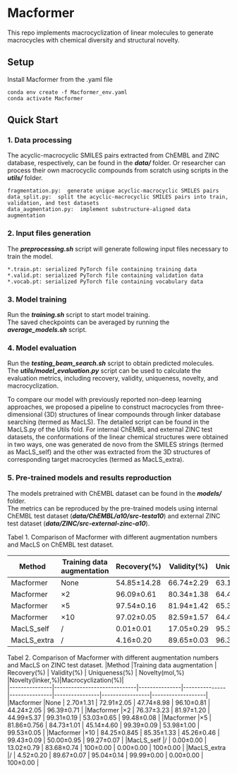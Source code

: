 # Macformer
This repo implements macrocyclization of linear molecules to generate macrocycles with chemical diversity and structural novelty. 

## Setup
Install Macformer from the .yaml file  
```
conda env create -f Macformer_env.yaml  
conda activate Macformer  
```

## Quick Start
### 1. Data processing
The acyclic-macrocyclic SMILES pairs extracted from ChEMBL and ZINC database, respectively, can be found in the ***data/*** folder. Or researcher can process their own macrocyclic compounds from scratch using scripts in the ***utils/*** folder.  

```
fragmentation.py:  generate unique acyclic-macrocyclic SMILES pairs  
data_split.py:  split the acyclic-macrocyclic SMILES pairs into train, validation, and test datasets 
data_augmentation.py:  implement substructure-aligned data augmentation  
```

### 2. Input files generation
The ***preprocessing.sh*** script will generate following input files necessary to train the model.  

```
*.train.pt: serialized PyTorch file containing training data  
*.valid.pt: serialized PyTorch file containing validation data  
*.vocab.pt: serialized PyTorch file containing vocabulary data  
```

### 3. Model training
Run the ***training.sh*** script to start model training.   
The saved checkpoints can be averaged by running the ***average_models.sh*** script.  

### 4. Model evaluation
Run the ***testing_beam_search.sh*** script to obtain predicted molecules.  
The ***utils/model_evaluation.py*** script can be used to calculate the evaluation metrics, including recovery, validity, uniqueness, novelty, and macrocyclization.  

To compare our model with previously reported non-deep learning approaches, we proposed a pipeline to construct macrocycles from three-dimensional (3D) structures of linear compounds through linker database searching (termed as MacLS). The detailed script can be found in the MacLS.py of the Utils fold.
For internal ChEMBL and external ZINC test datasets, the conformations of the linear chemical structures were obtained in two ways, one was generated de novo from the SMILES strings (termed as MacLS_self) and the other was extracted from the 3D structures of corresponding target macrocycles (termed as MacLS_extra).

### 5. Pre-trained models and results reproduction
The models pretrained with ChEMBL dataset can be found in the ***models/*** folder.  
The metrics can be reproduced by the pre-trained models using internal ChEMBL test dataset (***data/ChEMBL/a10/src-testa10***) and external ZINC test dataset (***data/ZINC/src-external-zinc-a10***).

Tabel 1. Comparison of Macformer with different augmentation numbers and MacLS on ChEMBL test dataset.

|Method   |Training data augmentation   | Recovery(%)   | Validity(%)   | Uniqueness(%) | Novelty(mol,%) |Novelty(linker,%)|Macrocyclization(%)|        
|---------|-----------------------------|---------------|---------------|---------------|----------------|-----------------|-------------------|        
|Macformer|None                         | 54.85±14.28   | 66.74±2.29    | 63.18±6.38    | 89.30±1.94     | 40.56±2.33      | 95.00±0.74        |  
|Macformer|×2                           | 96.09±0.61    | 80.34±1.38    | 64.43±0.23    | 91.58±0.15     | 58.91±0.36      | 98.62±0.17        | 
|Macformer|×5                           | 97.54±0.16    | 81.94±1.42    | 65.36±0.13    | 91.79±0.16     | 62.11±0.65      | 98.80±0.11        | 
|Macformer|×10                          | 97.02±0.05    | 82.59±1.57    | 64.44±0.46    | 91.76±0.22     | 60.27±0.96      | 98.46±0.04        | 
|MacLS_self    |/                           | 0.01±0.01     | 17.05±0.29    | 95.33±0.01    | 100±0.00       | 0.00±0.00       | 100±0.00          | 
|MacLS_extra    |/                         | 4.16±0.20     | 89.65±0.03    | 96.32±0.06    | 99.65±0.02     | 0.00±0.00       | 100±0.00          | 

Tabel 2. Comparison of Macformer with different augmentation numbers and MacLS on ZINC test dataset.
|Method         |Training data augmentation   | Recovery(%)   | Validity(%)   | Uniqueness(%) | Novelty(mol,%) |Novelty(linker,%)|Macrocyclization(%)|      
|---------------|-----------------------------|---------------|---------------|---------------|----------------|-----------------|-------------------|      
|Macformer      |None                         |  2.70±1.31    | 72.91±2.05    | 47.74±8.98    | 96.10±0.81     | 44.24±2.05      | 96.39±0.71        |
|Macformer      |×2                           | 76.37±3.23    | 81.97±1.20    | 44.99±5.37    | 99.31±0.19     | 53.03±0.65      | 99.48±0.08        |
|Macformer      |×5                           | 81.86±0.756   | 84.73±1.01    | 45.14±4.60    | 99.39±0.09     | 53.98±1.00      | 99.53±0.05        |
|Macformer      |×10                          | 84.25±0.845   | 85.35±1.33    | 45.26±0.46    | 99.43±0.09     | 50.00±0.95      | 99.27±0.07        |
|MacLS_self     |/                            | 0.00±0.00     | 13.02±0.79    | 83.68±0.74    | 100±0.00       | 0.00±0.00       | 100±0.00          |
|MacLS_extra    |/                            | 4.52±0.20     | 89.67±0.07    | 95.04±0.14    | 99.99±0.00     | 0.00±0.00       | 100±0.00          |

